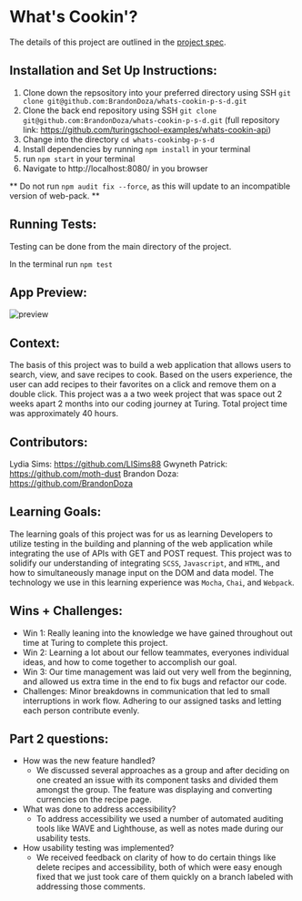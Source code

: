 # What's Cookin'? 

The details of this project are outlined in the <a href="https://frontend.turing.edu/projects/What%27sCookin-PartOne.html" target="\__blank">project spec</a>.

## Installation and Set Up Instructions:
1. Clone down the repsository into your preferred directory using SSH `git clone git@github.com:BrandonDoza/whats-cookin-p-s-d.git`
2. Clone the back end repository using SSH `git clone git@github.com:BrandonDoza/whats-cookin-p-s-d.git` (full repository link: https://github.com/turingschool-examples/whats-cookin-api)
3. Change into the directory `cd whats-cookinbg-p-s-d`
4. Install dependencies by running `npm install` in your terminal
6. run `npm start` in your terminal
7. Navigate to http://localhost:8080/ in you browser

** Do not run `npm audit fix --force`, as this will update to an incompatible version of web-pack. **

## Running Tests:
Testing can be done from the main directory of the project. 

In the terminal run `npm test`

## App Preview:

<img src="https://i.imgur.com/OyHc6Bt.png" alt="preview">

## Context:
The basis of this project was to build a web application that allows users to search, view, and save recipes to cook. Based on the users experience, the user can add recipes to their favorites on a click and remove them on a double click. This project was a a two week project that was space out 2 weeks apart 2 months into our coding journey at Turing. Total project time was approximately 40 hours.

## Contributors:
Lydia Sims: https://github.com/LISims88
Gwyneth Patrick: https://github.com/moth-dust
Brandon Doza: https://github.com/BrandonDoza

## Learning Goals:
The learning goals of this project was for us as learning Developers to utilize testing in the building and planning of the web application while integrating the use of APIs with GET and POST request. This project was to  solidify our understanding of integrating `SCSS`, `Javascript`, and `HTML`, and how to simultaneously manage input on the DOM and data model. The technology we use in this learning experience was `Mocha`, `Chai`, and `Webpack`.

## Wins + Challenges:
- Win 1: Really leaning into the knowledge we have gained throughout out time at Turing to complete this project.
- Win 2: Learning a lot about our fellow teammates, everyones individual ideas, and how to come together to accomplish our goal.  
- Win 3: Our time management was laid out very well from the beginning, and allowed us extra time in the end to fix bugs and refactor our code. 
- Challenges: Minor breakdowns in communication that led to small interruptions in work flow. Adhering to our assigned tasks and letting each person contribute evenly.

## Part 2 questions:
- How was the new feature handled?
  - We discussed several approaches as a group and after deciding on one created an issue with its component tasks and divided them amongst the group. The feature was displaying and converting currencies on the recipe page.
- What was done to address accessibility?
  - To address accessibility we used a number of automated auditing tools like WAVE and Lighthouse, as well as notes made during our usability tests.
- How usability testing was implemented?
  - We received feedback on clarity of how to do certain things like delete recipes and accessibility, both of which were easy enough fixed that we just took care of them quickly on a branch labeled with addressing those comments.
